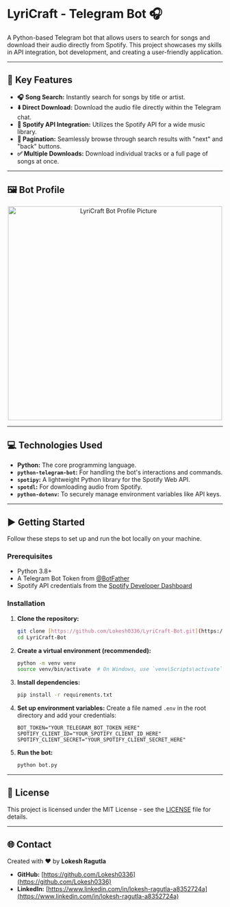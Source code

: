 # LyriCraft - Telegram Bot 🎧

A Python-based Telegram bot that allows users to search for songs and download their audio directly from Spotify. This project showcases my skills in API integration, bot development, and creating a user-friendly application.

---

## 🚀 Key Features

* **🎧 Song Search:** Instantly search for songs by title or artist.
* **⬇️ Direct Download:** Download the audio file directly within the Telegram chat.
* **🎵 Spotify API Integration:** Utilizes the Spotify API for a wide music library.
* **🤖 Pagination:** Seamlessly browse through search results with "next" and "back" buttons.
* **✅ Multiple Downloads:** Download individual tracks or a full page of songs at once.

---

## 🖼️ Bot Profile

<p align="center">
  <img src="https://i.ibb.co/3YNx3kDb/Chat-GPT-Image-Jul-26-2025-01-31-57-PM.png" alt="LyriCraft Bot Profile Picture" width="500">
</p>

---

## 💻 Technologies Used

* **Python:** The core programming language.
* **`python-telegram-bot`:** For handling the bot's interactions and commands.
* **`spotipy`:** A lightweight Python library for the Spotify Web API.
* **`spotdl`:** For downloading audio from Spotify.
* **`python-dotenv`:** To securely manage environment variables like API keys.

---

## ▶️ Getting Started

Follow these steps to set up and run the bot locally on your machine.

### Prerequisites

* Python 3.8+
* A Telegram Bot Token from [@BotFather](https://t.me/BotFather)
* Spotify API credentials from the [Spotify Developer Dashboard](https://developer.spotify.com/)

### Installation

1.  **Clone the repository:**
    ```bash
    git clone [https://github.com/Lokesh0336/LyriCraft-Bot.git](https://github.com/Lokesh0336/LyriCraft-Bot.git)
    cd LyriCraft-Bot
    ```

2.  **Create a virtual environment (recommended):**
    ```bash
    python -m venv venv
    source venv/bin/activate  # On Windows, use `venv\Scripts\activate`
    ```

3.  **Install dependencies:**
    ```bash
    pip install -r requirements.txt
    ```

4.  **Set up environment variables:**
    Create a file named `.env` in the root directory and add your credentials:
    ```
    BOT_TOKEN="YOUR_TELEGRAM_BOT_TOKEN_HERE"
    SPOTIFY_CLIENT_ID="YOUR_SPOTIFY_CLIENT_ID_HERE"
    SPOTIFY_CLIENT_SECRET="YOUR_SPOTIFY_CLIENT_SECRET_HERE"
    ```

5.  **Run the bot:**
    ```bash
    python bot.py
    ```

---

## 📄 License

This project is licensed under the MIT License - see the [LICENSE](LICENSE) file for details.

---

## 🌐 Contact

Created with ❤️ by **Lokesh Ragutla**

* **GitHub:** [https://github.com/Lokesh0336](https://github.com/Lokesh0336)
* **LinkedIn:** [https://www.linkedin.com/in/lokesh-ragutla-a8352724a](https://www.linkedin.com/in/lokesh-ragutla-a8352724a)